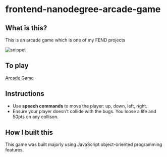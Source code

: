 frontend-nanodegree-arcade-game
===============================

## What is this? 
This is an arcade game which is one of my FEND projects

![snippet](images/arcade.png)

## To play
[Arcade Game](https://https://ashinzekene.github.io/fend-arcade-game/)

## Instructions
* Use **speech commands** to move the player: up, down, left, right. 
* Ensure your player doesn't collide with the bugs. You loose a life and 50pts on any collison.

## How I built this
This game was built majorly using JavaScript object-oriented programming features.